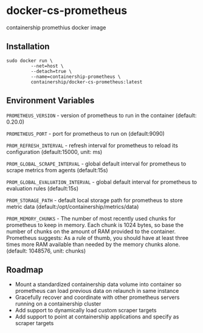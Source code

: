 # docker-cs-prometheus
containership promethius docker image

## Installation
```
sudo docker run \
         --net=host \
         --detach=true \
         --name=containership-prometheus \
         containership/docker-cs-prometheus:latest
```

## Environment Variables

`PROMETHEUS_VERSION` - version of prometheus to run in the container (default: 0.20.0)

`PROMETHEUS_PORT` - port for prometheus to run on (default:9090)

`PROM_REFRESH_INTERVAL` - refresh interval for prometheus to reload its configuration (default:15000, unit: ms)

`PROM_GLOBAL_SCRAPE_INTERVAL` - global default interval for prometheus to scrape metrics from agents (default:15s)

`PROM_GLOBAL_EVALUATION_INTERVAL` - global default interval for prometheus to evaluation rules (default:15s)

`PROM_STORAGE_PATH` - default local storage path for prometheus to store metric data (default:/opt/containership/metrics/data)

`PROM_MEMORY_CHUNKS` - The number of most recently used chunks for prometheus to keep in memory. Each chunk is 1024 bytes, so base the number of chunks on the amount of RAM provided to the container. Prometheus suggests: As a rule of thumb, you should have at least three times more RAM available than needed by the memory chunks alone. (default: 1048576, unit: chunks)

## Roadmap

* Mount a standardized containership data volume into container so prometheus can load previous data on relaunch in same instance
* Gracefully recover and coordinate with other prometheus servers running on a containership cluster
* Add support to dynamically load custom scraper targets
* Add support to point at containership applications and specify as scraper targets
